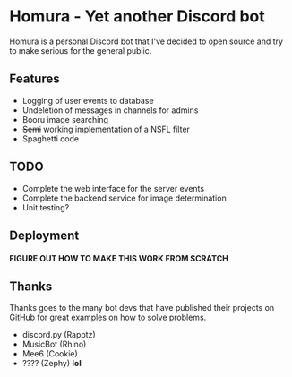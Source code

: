 # Homura - Yet another Discord bot

Homura is a personal Discord bot that I've decided to open source and try to make serious for the general public.

## Features
* Logging of user events to database
* Undeletion of messages in channels for admins
* Booru image searching
* ~~Semi~~ working implementation of a NSFL filter
* Spaghetti code

## TODO
* Complete the web interface for the server events
* Complete the backend service for image determination
* Unit testing?

## Deployment
#### FIGURE OUT HOW TO MAKE THIS WORK FROM SCRATCH

## Thanks
Thanks goes to the many bot devs that have published their projects on GitHub for great examples on how to solve problems.
* discord.py (Rapptz)
* MusicBot (Rhino)
* Mee6 (Cookie)
* ???? (Zephy) **lol**
